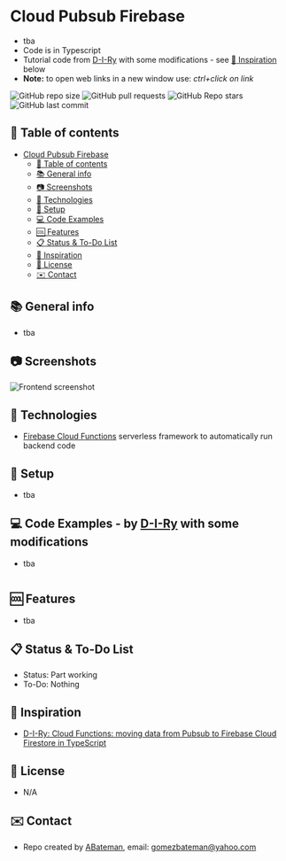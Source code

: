 # Cloud Pubsub Firebase

* tba
* Code is in Typescript
* Tutorial code from [D-I-Ry](https://www.youtube.com/channel/UCMHvK9tare9Y9O152C9wm3Q) with some modifications - see [:clap: Inspiration](#clap-inspiration) below
* **Note:** to open web links in a new window use: _ctrl+click on link_

![GitHub repo size](https://img.shields.io/github/repo-size/AndrewJBateman/cloud-pubsub-firebase?style=plastic)
![GitHub pull requests](https://img.shields.io/github/issues-pr/AndrewJBateman/cloud-pubsub-firebase?style=plastic)
![GitHub Repo stars](https://img.shields.io/github/stars/AndrewJBateman/cloud-pubsub-firebase?style=plastic)
![GitHub last commit](https://img.shields.io/github/last-commit/AndrewJBateman/cloud-pubsub-firebase?style=plastic)

## :page_facing_up: Table of contents

* [Cloud Pubsub Firebase](#cloud-pubsub-firebase)
  * [:page_facing_up: Table of contents](#page_facing_up-table-of-contents)
  * [:books: General info](#books-general-info)
  * [:camera: Screenshots](#camera-screenshots)
  * [:signal_strength: Technologies](#signal_strength-technologies)
  * [:floppy_disk: Setup](#floppy_disk-setup)
  * [:computer: Code Examples](#computer-code-examples)
  * [:cool: Features](#cool-features)
  * [:clipboard: Status & To-Do List](#clipboard-status--to-do-list)
  * [:clap: Inspiration](#clap-inspiration)
  * [:file_folder: License](#file_folder-license)
  * [:envelope: Contact](#envelope-contact)

## :books: General info

* tba

## :camera: Screenshots

![Frontend screenshot](./img/firebase.png)

## :signal_strength: Technologies

* [Firebase Cloud Functions](https://firebase.google.com/docs/functions) serverless framework to automatically run backend code

## :floppy_disk: Setup

* tba

## :computer: Code Examples - by [D-I-Ry](https://www.youtube.com/channel/UCMHvK9tare9Y9O152C9wm3Q) with some modifications

* tba

```typescript

```

## :cool: Features

* tba

## :clipboard: Status & To-Do List

* Status: Part working
* To-Do: Nothing

## :clap: Inspiration

* [D-I-Ry: Cloud Functions: moving data from Pubsub to Firebase Cloud Firestore in TypeScript](https://www.youtube.com/watch?v=3Zohd6U6CL8)

## :file_folder: License

* N/A

## :envelope: Contact

* Repo created by [ABateman](https://github.com/AndrewJBateman), email: gomezbateman@yahoo.com